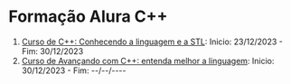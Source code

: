 # Formação Alura C++

1. [Curso de C++: Conhecendo a linguagem e a STL](https://cursos.alura.com.br/course/cpp-introducao-a-linguagem): Inicio: 23/12/2023 - Fim: 30/12/2023
1. [Curso de Avançando com C++: entenda melhor a linguagem](https://cursos.alura.com.br/course/c-plus-plus-avancando-linguagem): Inicio: 30/12/2023 - Fim: --/--/----
